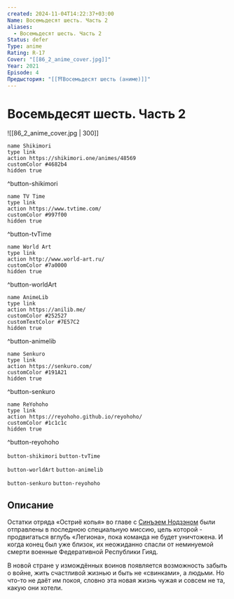```yaml
---
created: 2024-11-04T14:22:37+03:00
Name: Восемьдесят шесть. Часть 2
aliases:
  - Восемьдесят шесть. Часть 2
Status: defer
Type: anime
Rating: R-17
Cover: "[[86_2_anime_cover.jpg]]"
Year: 2021
Episode: 4
Предыстория: "[[⛩️Восемьдесят шесть (аниме)]]"
---
```


# Восемьдесят шесть. Часть 2

![[86_2_anime_cover.jpg | 300]]

```button
name Shikimori
type link
action https://shikimori.one/animes/48569
customColor #4682b4
hidden true
```
^button-shikimori

```button
name TV Time
type link
action https://www.tvtime.com/
customColor #997f00
hidden true
```
^button-tvTime

```button
name World Art
type link
action http://www.world-art.ru/
customColor #7a0000
hidden true
```
^button-worldArt

```button
name AnimeLib
type link
action https://anilib.me/
customColor #252527
customTextColor #7E57C2
hidden true
```
^button-animelib

```button
name Senkuro
type link
action https://senkuro.com/
customColor #191A21
hidden true
```
^button-senkuro

```button
name ReYohoho
type link
action https://reyohoho.github.io/reyohoho/
customColor #1c1c1c
hidden true
```
^button-reyohoho

`button-shikimori` `button-tvTime`

`button-worldArt` `button-animelib`

`button-senkuro` `button-reyohoho`

## Описание

Остатки отряда «Остриё копья» во главе с [Синъэем Нодзэном](https://shikimori.one/characters/150823-shinei-nouzen) были отправлены в последнюю специальную миссию, цель которой - продвигаться вглубь «Легиона», пока команда не будет уничтожена. И когда конец был уже близок, их неожиданно спасли от неминуемой смерти военные Федеративной Республики Гияд. 

В новой стране у измождённых воинов появляется возможность забыть о войне, жить счастливой жизнью и быть не «свинками», а людьми. Но что-то не даёт им покоя, словно эта новая жизнь чужая и совсем не та, какую они хотели.
